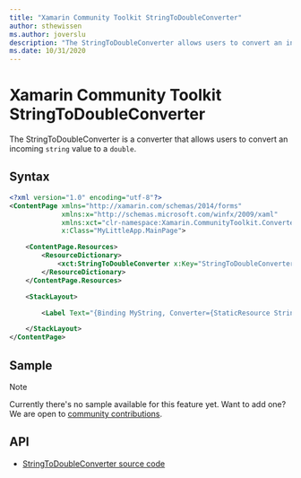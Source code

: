 ```yaml
---
title: "Xamarin Community Toolkit StringToDoubleConverter"
author: sthewissen
ms.author: joverslu
description: "The StringToDoubleConverter allows users to convert an incoming string value to a double."
ms.date: 10/31/2020
---
```


# Xamarin Community Toolkit StringToDoubleConverter

The StringToDoubleConverter is a converter that allows users to convert an incoming `string` value to a `double`.

## Syntax

```xml
<?xml version="1.0" encoding="utf-8"?>
<ContentPage xmlns="http://xamarin.com/schemas/2014/forms"
             xmlns:x="http://schemas.microsoft.com/winfx/2009/xaml"
             xmlns:xct="clr-namespace:Xamarin.CommunityToolkit.Converters;assembly=Xamarin.CommunityToolkit"
             x:Class="MyLittleApp.MainPage">

    <ContentPage.Resources>
        <ResourceDictionary>
            <xct:StringToDoubleConverter x:Key="StringToDoubleConverter" />
        </ResourceDictionary>
    </ContentPage.Resources>

    <StackLayout>

        <Label Text="{Binding MyString, Converter={StaticResource StringToDoubleConverter}}" />

    </StackLayout>
</ContentPage>
```

## Sample

> [!NOTE]
> Currently there's no sample available for this feature yet. Want to add one? We are open to [community contributions](https://github.com/xamarin/XamarinCommunityToolkit).

<!-- [StringToDoubleConverter sample page Source](https://github.com/xamarin/XamarinCommunityToolkit)

You can see this in action in the [Xamarin Community Toolkit Sample App](https://github.com/xamarin/XamarinCommunityToolkit). -->

## API

* [StringToDoubleConverter source code](https://github.com/xamarin/XamarinCommunityToolkit/blob/main/XamarinCommunityToolkit/Converters/StringToDoubleConverter.shared.cs)
